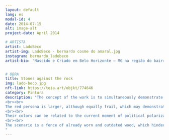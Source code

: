 ```yaml
---
layout: default
lang: es
modal-id: 4
date: 2014-07-15
alt: image-alt
project-date: April 2014

# ARTISTA
artist: LadoBeco
artist-img: LadoBeco - bernardo cosme do amaral.jpg
instagram: bernardo_ladobeco
artist-bio: "Nascido e Criado em Belo Horizonte – MG na região do bairro Lagoinha, é graduando em Artes Plásticas, pela Guignard – Universidade do Estadual de Minas Gerais. Iniciou seu trabalho com o graffiti e arte de rua há 15 anos e se integrou ao grupo de Arte Urbana Rupestre. Atuou como monitor de oficina de grafitti para o programa social Fica Vivo, Projovem e para o coletivo Fábrica de Graffiti."


# OBRA
title: Stones against the rock
img: lado-beco.jpg
nft-link: https://teia.art/objkt/774646
category: Pintura
description: "The concept of the work is to simultaneously demonstrate something elementary and dubious referenced in a children's game. In it I bring two personas in which one is sustained by the force of the other, their physical characteristics can be understood as the social pyramid that is composed of a wide base, but limited in resources and therefore the blue persona is smaller and more frail.
<br><br>
The red persona is larger, although equally frail, which may demonstrate that both the base and the top of the pyramid are insufficient in something that really nourishes them. The red persona has a slingshot, which demonstrates that the top of the pyramid is armed while being sustained by the base, which even with its limitation and disadvantage of resources sustains the top. The main question is given to the fact that both personas are blindfolded, they have the weapon, the target, but they do not have the vision, which makes the fight against the true enemy more complex.
<br><br>
Their colors can be related to the current moment of political polarization of our country in which we are in the same place, but divided. And without vision, we cannot look down to see the needs below our navel, nor look up to have a broader vision.
<br><br>
The scenario is a fence of already worn and outdated wood, which hinders the visualization of a perceptible blue sky through the holes and grooves. This scenario can be interpreted by the fence being the old politics, which still surrounds us even though we can already see small holes that lead us to a more expansive view of the world.
"
---
```

